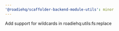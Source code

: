 ```yaml
---
'@roadiehq/scaffolder-backend-module-utils': minor
---
```


Add support for wildcards in roadiehq:utils:fs:replace

